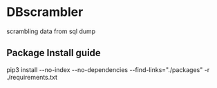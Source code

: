 # DBscrambler
scrambling data from sql dump

## Package Install guide
pip3 install --no-index --no-dependencies --find-links="./packages" -r ./requirements.txt

